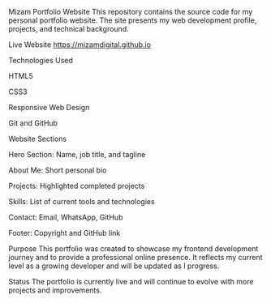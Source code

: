 Mizam Portfolio Website
This repository contains the source code for my personal portfolio website. The site presents my web development profile, projects, and technical background.

Live Website
https://mizamdigital.github.io

Technologies Used

HTML5

CSS3

Responsive Web Design

Git and GitHub

Website Sections

Hero Section: Name, job title, and tagline

About Me: Short personal bio

Projects: Highlighted completed projects

Skills: List of current tools and technologies

Contact: Email, WhatsApp, GitHub

Footer: Copyright and GitHub link

Purpose
This portfolio was created to showcase my frontend development journey and to provide a professional online presence. It reflects my current level as a growing developer and will be updated as I progress.

Status
The portfolio is currently live and will continue to evolve with more projects and improvements.